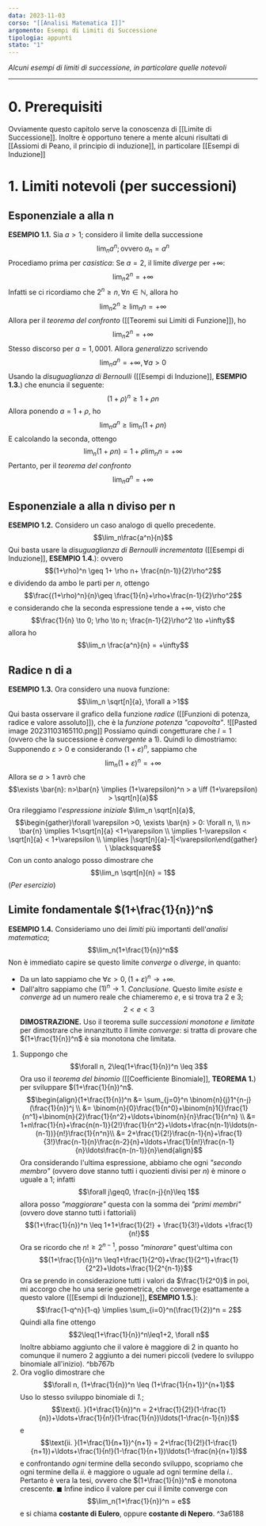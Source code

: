 ```yaml
---
data: 2023-11-03
corso: "[[Analisi Matematica I]]"
argomento: Esempi di Limiti di Successione
tipologia: appunti
stato: "1"
---
```

*Alcuni esempi di limiti di successione, in particolare quelle notevoli*
- - -
# 0. Prerequisiti
Ovviamente questo capitolo serve la conoscenza di [[Limite di Successione]]. 
Inoltre è opportuno tenere a mente alcuni risultati di [[Assiomi di Peano, il principio di induzione]], in particolare [[Esempi di Induzione]]
# 1. Limiti notevoli (per successioni)
## Esponenziale a alla n
**ESEMPIO 1.1.** Sia $a > 1$; considero il limite della successione $$\lim_n a^n; \text{ovvero }a_n = a^n$$
Procediamo prima per *casistica*:
Se $a=2$, il limite *diverge* per $+\infty$: $$\lim_n 2^n = +\infty$$Infatti se ci ricordiamo che $2^n \geq n, \forall n \in \mathbb{N}$, allora ho $$\lim_n 2^n \geq \lim_n n = +\infty$$Allora per il *teorema del confronto* ([[Teoremi sui Limiti di Funzione]]), ho $$\lim_n 2^n = +\infty$$
Stesso discorso per $a=1,0001$.
Allora *generalizzo* scrivendo $$\lim_n a^n = +\infty, \forall a>0$$
Usando la *disuguaglianza di Bernoulli* ([[Esempi di Induzione]], **ESEMPIO 1.3.**) che enuncia il seguente: $$(1+\rho)^n\geq 1+\rho n$$Allora ponendo $a= 1+\rho$, ho $$\lim_{n}a^n \geq \lim_{n}(1+\rho n)$$E calcolando la seconda, ottengo $$\lim_n(1+\rho n) = 1+\rho\lim_{n}n = +\infty$$
Pertanto, per il *teorema del confronto* $$\lim_{n} a^n = +\infty$$
## Esponenziale a alla n diviso per n
**ESEMPIO 1.2.** Considero un caso analogo di quello precedente. $$\lim_n\frac{a^n}{n}$$Qui basta usare la *disuguaglianza di Bernoulli incrementata* ([[Esempi di Induzione]], **ESEMPIO 1.4.**): ovvero $$(1+\rho)^n \geq 1+ \rho n+ \frac{n(n-1)}{2}\rho^2$$e dividendo da ambo le parti per $n$, ottengo $$\frac{(1+\rho)^n}{n}\geq \frac{1}{n}+\rho+\frac{n-1}{2}\rho^2$$e considerando che la seconda espressione tende a $+\infty$, visto che $$\frac{1}{n} \to 0; \rho \to n; \frac{n-1}{2}\rho^2 \to +\infty$$allora ho $$\lim_n \frac{a^n}{n} = +\infty$$
## Radice n di a
**ESEMPIO 1.3.** Ora considero una nuova funzione: $$\lim_n \sqrt[n]{a}, \forall a >1$$
Qui basta osservare il grafico della funzione *radice* ([[Funzioni di potenza, radice e valore assoluto]]), che è la *funzione potenza* *"capovolta"*. 
![[Pasted image 20231103165110.png]]
Possiamo quindi congetturare che $l = 1$ (ovvero che la successione è *convergente* a $1$).
Quindi lo dimostriamo:
Supponendo $\varepsilon >0$ e considerando $(1+\varepsilon)^n$, sappiamo che $$\lim_n(1+\varepsilon)^n = +\infty$$Allora se $a>1$ avrò che $$\exists \bar{n}: n>\bar{n} \implies (1+\varepsilon)^n > a \iff (1+\varepsilon) > \sqrt[n]{a}$$Ora rileggiamo l'*espressione iniziale* $\lim_n \sqrt[n]{a}$, $$\begin{gather}\forall \varepsilon >0, \exists \bar{n} > 0: \forall n, \\ n> \bar{n} \implies 1<\sqrt[n]{a} <1+\varepsilon \\ \implies 1-\varepsilon < \sqrt[n]{a} < 1+\varepsilon \\ \implies |\sqrt[n]{a}-1|<\varepsilon\end{gather} \ \blacksquare$$
Con un conto analogo posso dimostrare che $$\lim_n \sqrt[n]{n} = 1$$(*Per esercizio*)

## Limite fondamentale $(1+\frac{1}{n})^n$
**ESEMPIO 1.4.** Consideriamo uno dei *limiti* più importanti dell'*analisi matematica*; $$\lim_n(1+\frac{1}{n})^n$$Non è immediato capire se questo limite *converge* o *diverge*, in quanto:
- Da un lato sappiamo che $\forall \varepsilon >0, (1+\varepsilon)^n \to +\infty$.
- Dall'altro sappiamo che $(1)^n \to 1$.
*Conclusione.* Questo limite *esiste* e *converge* ad un numero reale che chiameremo $e$, e si trova tra $2$ e $3$; $$2 < e < 3$$
**DIMOSTRAZIONE.** Uso il teorema sulle *successioni monotone e limitate* per dimostrare che innanzitutto il limite *converge*: si tratta di provare che $(1+\frac{1}{n})^n$ è sia monotona che limitata.
1. Suppongo che $$\forall n, 2\leq(1+\frac{1}{n})^n \leq 3$$
   Ora uso il *teorema del binomio* ([[Coefficiente Binomiale]], **TEOREMA 1.**) per sviluppare $(1+\frac{1}{n})^n$. $$\begin{align}(1+\frac{1}{n})^n &= \sum_{j=0}^n \binom{n}{j}1^{n-j}(\frac{1}{n})^j \\ &= \binom{n}{0}\frac{1}{n^0}+\binom{n}1{}\frac{1}{n^1}+\binom{n}{2}\frac{1}{n^2}+\ldots+\binom{n}{n}\frac{1}{n^n} \\ &= 1+n\frac{1}{n}+\frac{n(n-1)}{2!}\frac{1}{n^2}+\ldots+\frac{n(n-1)\ldots(n-(n-1))}{n!}\frac{1}{n^n}\\ &= 2+\frac{1}{2!}\frac{n-1}{n}+\frac{1}{3!}\frac{n-1}{n}\frac{n-2}{n}+\ldots+\frac{1}{n!}\frac{n-1}{n}\ldots\frac{n-(n-1)}{n}\end{align}$$Ora considerando l'ultima espressione, abbiamo che ogni *"secondo membro"* (ovvero dove stanno tutti i quozienti divisi per $n$) è minore o uguale a $1$; infatti $$\forall j\geq0, \frac{n-j}{n}\leq 1$$allora posso *"maggiorare"* questa con la somma dei *"primi membri"* (ovvero dove stanno tutti i fattoriali) $$(1+\frac{1}{n})^n \leq 1+1+\frac{1}{2!} + \frac{1}{3!}+\ldots +\frac{1}{n!}$$Ora se ricordo che $n! \geq 2^{n-1}$, posso *"minorare"* quest'ultima con $$(1+\frac{1}{n})^n \leq1+\frac{1}{2^0}+\frac{1}{2^1}+\frac{1}{2^2}+\ldots+\frac{1}{2^{n-1}}$$Ora se prendo in considerazione tutti i valori da $\frac{1}{2^0}$ in poi, mi accorgo che ho una serie geometrica, che converge esattamente a questo valore ([[Esempi di Induzione]], **ESEMPIO 1.5.**): $$\frac{1-q^n}{1-q} \implies \sum_{i=0}^n(\frac{1}{2})^n = 2$$Quindi alla fine ottengo $$2\leq(1+\frac{1}{n})^n\leq1+2, \forall n$$Inoltre abbiamo aggiunto che il valore è maggiore di $2$ in quanto ho comunque il numero $2$ aggiunto a dei numeri piccoli (vedere lo sviluppo binomiale all'inizio). ^bb767b
2. Ora voglio dimostrare che $$\forall n, (1+\frac{1}{n})^n \leq (1+\frac{1}{n+1})^{n+1}$$
   Uso lo stesso sviluppo binomiale di *1.*; $$\text{i. }(1+\frac{1}{n})^n = 2+\frac{1}{2!}(1-\frac{1}{n})+\ldots+\frac{1}{n!}(1-\frac{1}{n})\ldots(1-\frac{n-1}{n})$$e $$\text{ii. }(1+\frac{1}{n+1})^{n+1} = 2+\frac{1}{2!}(1-\frac{1}{n+1})+\ldots+\frac{1}{n!}(1-\frac{1}{n+1})\ldots(1-\frac{n}{n+1})$$e confrontando *ogni* termine della secondo sviluppo, scopriamo che ogni termine della *ii.* è maggiore o uguale ad ogni termine della *i.*. Pertanto è vera la tesi, ovvero che $(1+\frac{1}{n})^n$ è monotona crescente. $\blacksquare$
Infine indico il valore per cui il limite converge con $$\lim_n(1+\frac{1}{n})^n = e$$e si chiama **costante di Eulero**, oppure **costante di Nepero**. ^3a6188